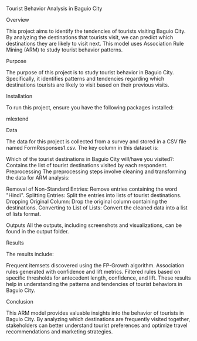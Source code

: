 Tourist Behavior Analysis in Baguio City

Overview

This project aims to identify the tendencies of tourists visiting Baguio City. By analyzing the destinations that tourists visit, we can predict which destinations they are likely to visit next. This model uses Association Rule Mining (ARM) to study tourist behavior patterns.

Purpose

The purpose of this project is to study tourist behavior in Baguio City. Specifically, it identifies patterns and tendencies regarding which destinations tourists are likely to visit based on their previous visits.

Installation

To run this project, ensure you have the following packages installed:

mlextend

Data

The data for this project is collected from a survey and stored in a CSV file named FormResponses1.csv. The key column in this dataset is:


Which of the tourist destinations in Baguio City will/have you visited?: Contains the list of tourist destinations visited by each respondent.
Preprocessing
The preprocessing steps involve cleaning and transforming the data for ARM analysis:


Removal of Non-Standard Entries: Remove entries containing the word "Hindi".
Splitting Entries: Split the entries into lists of tourist destinations.
Dropping Original Column: Drop the original column containing the destinations.
Converting to List of Lists: Convert the cleaned data into a list of lists format.


Outputs
All the outputs, including screenshots and visualizations, can be found in the output folder.


Results

The results include:


Frequent itemsets discovered using the FP-Growth algorithm.
Association rules generated with confidence and lift metrics.
Filtered rules based on specific thresholds for antecedent length, confidence, and lift.
These results help in understanding the patterns and tendencies of tourist behaviors in Baguio City.


Conclusion

This ARM model provides valuable insights into the behavior of tourists in Baguio City. By analyzing which destinations are frequently visited together, stakeholders can better understand tourist preferences and optimize travel recommendations and marketing strategies.
